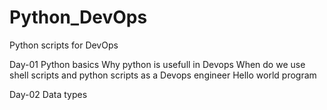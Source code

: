 # Python_DevOps
Python scripts for DevOps

Day-01
Python basics
Why python is usefull in Devops
When do we use shell scripts and python scripts as a Devops engineer
Hello world program

Day-02
Data types



